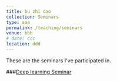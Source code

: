 ```yaml
---
title: bu zhi dao
collection: Seminars
type: aaa
permalink: /teaching/seminars
venue: bbb
# date: ccc
location: ddd
---
```


These are the seminars I've participated in.

###[Deep learning Seminar](http://tianyuanzhang.com/teaching/)
